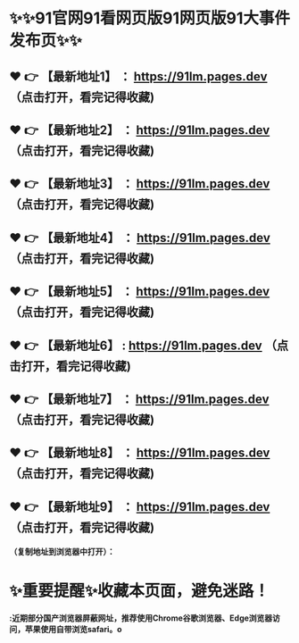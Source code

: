 # :sparkles::sparkles:91官网91看网页版91网页版91大事件发布页:sparkles::sparkles:

 :heart: :point_right: 【最新地址1】 ： https://91lm.pages.dev  （点击打开，看完记得收藏)
 ------
 :heart: :point_right: 【最新地址2】 ： https://91lm.pages.dev  （点击打开，看完记得收藏)
 ------
 :heart: :point_right: 【最新地址3】 ： https://91lm.pages.dev   （点击打开，看完记得收藏)
 ------
 :heart: :point_right: 【最新地址4】 ： https://91lm.pages.dev  （点击打开，看完记得收藏)
 ------
 :heart: :point_right: 【最新地址5】 ： https://91lm.pages.dev   （点击打开，看完记得收藏)
 ------
 :heart: :point_right: 【最新地址6】 :  https://91lm.pages.dev   （点击打开，看完记得收藏)
 ------
 :heart: :point_right: 【最新地址7】 ： https://91lm.pages.dev   （点击打开，看完记得收藏)
 ------
 :heart: :point_right: 【最新地址8】 ： https://91lm.pages.dev  （点击打开，看完记得收藏)
 ------
 :heart: :point_right: 【最新地址9】 ： https://91lm.pages.dev   （点击打开，看完记得收藏)
  ------

  
#### （复制地址到浏览器中打开）：
# :sparkles:重要提醒:sparkles:收藏本页面，避免迷路！
#### :近期部分国产浏览器屏蔽网址，推荐使用Chrome谷歌浏览器、Edge浏览器访问，苹果使用自带浏览safari。o
